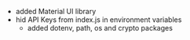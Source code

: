 - added Material UI library
- hid API Keys from index.js in environment variables
  - added dotenv, path, os and crypto packages